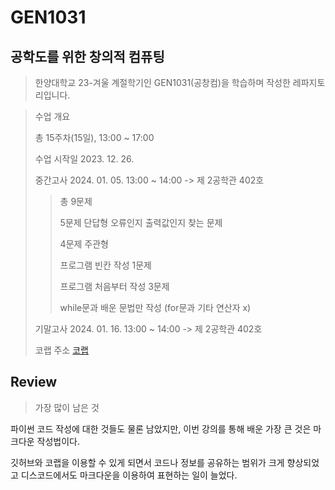 # GEN1031

## 공학도를 위한 창의적 컴퓨팅

> 한양대학교 23-겨울 계절학기인 GEN1031(공창컴)을 학습하며 작성한 레파지토리입니다.

> 수업 개요
>
> 총 15주차(15일), 13:00 ~ 17:00
> 
> 수업 시작일 2023. 12. 26.
> 
> 중간고사 2024. 01. 05. 13:00 ~ 14:00 -> 제 2공학관 402호
> 
> > 총 9문제
> >
> > 5문제 단답형 오류인지 출력값인지 찾는 문제
> >
> > 4문제 주관형
> >
> > 프로그램 빈칸 작성 1문제
> >
> > 프로그램 처음부터 작성 3문제
> >
> > while문과 배운 문법만 작성 (for문과 기타 연산자 x)
> 
>
> 기말고사 2024. 01. 16. 13:00 ~ 14:00 -> 제 2공학관 402호
> 
> 코랩 주소 [코랩](https://colab.research.google.com/drive/1ZliO2gSZOLuFN0F6QSq9tgI5oGrJklGr#scrollTo=7eEHkkcJbCQP)

## Review

> 가장 많이 남은 것

파이썬 코드 작성에 대한 것들도 물론 남았지만, 이번 강의를 통해 배운 가장 큰 것은 마크다운 작성법이다.

깃허브와 코랩을 이용할 수 있게 되면서 코드나 정보를 공유하는 범위가 크게 향상되었고 디스코드에서도 마크다운을 이용하여 표현하는 일이 늘었다.
